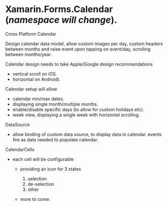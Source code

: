 # Xamarin.Forms.Calendar (*namespace will change*).

Cross Platform Calendar 

Design calendar data model, allow custom images per day, custom headers between months and raise event upon tapping on event/day, scrolling between months/year.

Calendar design needs to take Apple/Google design recommendations
  - vertical scroll on iOS.
  - horizontal on Android).
  
Calendar setup will allow
  - calendar min/max dates.
  - displaying single month/multiple months.
  - enable/disable specific days (to allow for custom holidays etc).
  - week view, displaying a single week with horizontal scrolling.

 DataSource
  - allow binding of custom data source, to display data in calendar.
    events fire as data needed to populate calendar.
 
  CalendarCells
  - each cell will be configurable
    * providing an icon for 3 states
      1. selection
      2. de-selection
      3. other
  
    * more to come.
